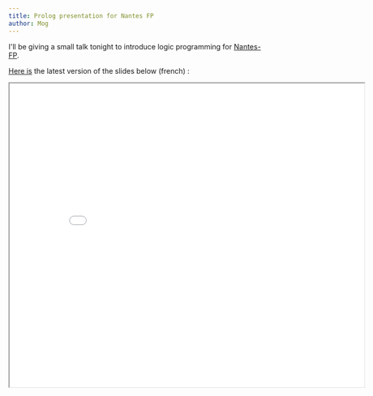 ```yaml
---
title: Prolog presentation for Nantes FP
author: Mog
---
```


I'll be giving a small talk tonight to introduce logic programming for
[Nantes-FP][nfp].

<div></div><!--more-->

[Here is][repo] the latest version of the slides below
(french) :

<iframe class="frame"
        width="700"
        height="600"
        src="/files/embedder.html#seance-prolog.html">
  <a href="/files/seance-prolog.html">
    link to the presentation
  </a>
</iframe>

[nfp]:  http://nantes-fp.github.io/
        "Nantes-FP website"

[repo]: https://github.com/nantes-fp/seance-prolog
        "Nantes-FP Prolog session on github"